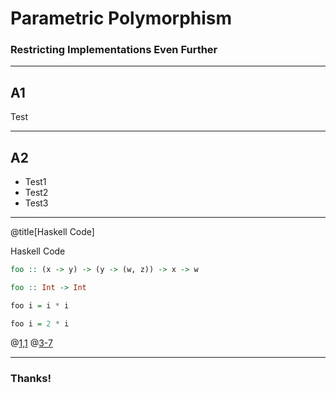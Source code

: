 # Parametric Polymorphism

### Restricting Implementations Even Further

---

## A1

Test

---

## A2

- Test1
- Test2
- Test3

---

@title[Haskell Code]

<p><span class="slide-title">Haskell Code</span></p>

```haskell
foo :: (x -> y) -> (y -> (w, z)) -> x -> w

foo :: Int -> Int

foo i = i * i

foo i = 2 * i
```

@[1,1](Test1)
@[3-7](Test2)

---

### Thanks!
